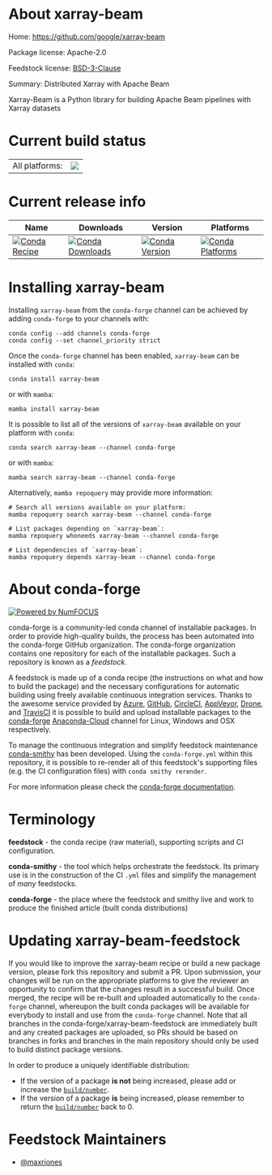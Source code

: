 About xarray-beam
=================

Home: https://github.com/google/xarray-beam

Package license: Apache-2.0

Feedstock license: [BSD-3-Clause](https://github.com/conda-forge/xarray-beam-feedstock/blob/main/LICENSE.txt)

Summary: Distributed Xarray with Apache Beam

Xarray-Beam is a Python library for building Apache Beam pipelines with Xarray datasets

Current build status
====================


<table><tr><td>All platforms:</td>
    <td>
      <a href="https://dev.azure.com/conda-forge/feedstock-builds/_build/latest?definitionId=16325&branchName=main">
        <img src="https://dev.azure.com/conda-forge/feedstock-builds/_apis/build/status/xarray-beam-feedstock?branchName=main">
      </a>
    </td>
  </tr>
</table>

Current release info
====================

| Name | Downloads | Version | Platforms |
| --- | --- | --- | --- |
| [![Conda Recipe](https://img.shields.io/badge/recipe-xarray--beam-green.svg)](https://anaconda.org/conda-forge/xarray-beam) | [![Conda Downloads](https://img.shields.io/conda/dn/conda-forge/xarray-beam.svg)](https://anaconda.org/conda-forge/xarray-beam) | [![Conda Version](https://img.shields.io/conda/vn/conda-forge/xarray-beam.svg)](https://anaconda.org/conda-forge/xarray-beam) | [![Conda Platforms](https://img.shields.io/conda/pn/conda-forge/xarray-beam.svg)](https://anaconda.org/conda-forge/xarray-beam) |

Installing xarray-beam
======================

Installing `xarray-beam` from the `conda-forge` channel can be achieved by adding `conda-forge` to your channels with:

```
conda config --add channels conda-forge
conda config --set channel_priority strict
```

Once the `conda-forge` channel has been enabled, `xarray-beam` can be installed with `conda`:

```
conda install xarray-beam
```

or with `mamba`:

```
mamba install xarray-beam
```

It is possible to list all of the versions of `xarray-beam` available on your platform with `conda`:

```
conda search xarray-beam --channel conda-forge
```

or with `mamba`:

```
mamba search xarray-beam --channel conda-forge
```

Alternatively, `mamba repoquery` may provide more information:

```
# Search all versions available on your platform:
mamba repoquery search xarray-beam --channel conda-forge

# List packages depending on `xarray-beam`:
mamba repoquery whoneeds xarray-beam --channel conda-forge

# List dependencies of `xarray-beam`:
mamba repoquery depends xarray-beam --channel conda-forge
```


About conda-forge
=================

[![Powered by
NumFOCUS](https://img.shields.io/badge/powered%20by-NumFOCUS-orange.svg?style=flat&colorA=E1523D&colorB=007D8A)](https://numfocus.org)

conda-forge is a community-led conda channel of installable packages.
In order to provide high-quality builds, the process has been automated into the
conda-forge GitHub organization. The conda-forge organization contains one repository
for each of the installable packages. Such a repository is known as a *feedstock*.

A feedstock is made up of a conda recipe (the instructions on what and how to build
the package) and the necessary configurations for automatic building using freely
available continuous integration services. Thanks to the awesome service provided by
[Azure](https://azure.microsoft.com/en-us/services/devops/), [GitHub](https://github.com/),
[CircleCI](https://circleci.com/), [AppVeyor](https://www.appveyor.com/),
[Drone](https://cloud.drone.io/welcome), and [TravisCI](https://travis-ci.com/)
it is possible to build and upload installable packages to the
[conda-forge](https://anaconda.org/conda-forge) [Anaconda-Cloud](https://anaconda.org/)
channel for Linux, Windows and OSX respectively.

To manage the continuous integration and simplify feedstock maintenance
[conda-smithy](https://github.com/conda-forge/conda-smithy) has been developed.
Using the ``conda-forge.yml`` within this repository, it is possible to re-render all of
this feedstock's supporting files (e.g. the CI configuration files) with ``conda smithy rerender``.

For more information please check the [conda-forge documentation](https://conda-forge.org/docs/).

Terminology
===========

**feedstock** - the conda recipe (raw material), supporting scripts and CI configuration.

**conda-smithy** - the tool which helps orchestrate the feedstock.
                   Its primary use is in the construction of the CI ``.yml`` files
                   and simplify the management of *many* feedstocks.

**conda-forge** - the place where the feedstock and smithy live and work to
                  produce the finished article (built conda distributions)


Updating xarray-beam-feedstock
==============================

If you would like to improve the xarray-beam recipe or build a new
package version, please fork this repository and submit a PR. Upon submission,
your changes will be run on the appropriate platforms to give the reviewer an
opportunity to confirm that the changes result in a successful build. Once
merged, the recipe will be re-built and uploaded automatically to the
`conda-forge` channel, whereupon the built conda packages will be available for
everybody to install and use from the `conda-forge` channel.
Note that all branches in the conda-forge/xarray-beam-feedstock are
immediately built and any created packages are uploaded, so PRs should be based
on branches in forks and branches in the main repository should only be used to
build distinct package versions.

In order to produce a uniquely identifiable distribution:
 * If the version of a package **is not** being increased, please add or increase
   the [``build/number``](https://docs.conda.io/projects/conda-build/en/latest/resources/define-metadata.html#build-number-and-string).
 * If the version of a package **is** being increased, please remember to return
   the [``build/number``](https://docs.conda.io/projects/conda-build/en/latest/resources/define-metadata.html#build-number-and-string)
   back to 0.

Feedstock Maintainers
=====================

* [@maxrjones](https://github.com/maxrjones/)

